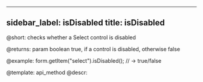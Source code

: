 
---
sidebar_label: isDisabled
title: isDisabled
---          

@short: checks whether a Select control is disabled

@returns:
param   boolean     true, if a control is disabled, otherwise false


@example:
form.getItem("select").isDisabled(); 
// -> true/false

@template: api_method
@descr:


